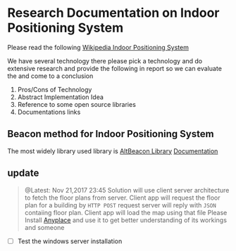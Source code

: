 # Research Documentation on Indoor Positioning System
Please read the following [Wikipedia Indoor Positioning System](https://en.wikipedia.org/wiki/Indoor_positioning_system#Magnetic_positioning)

We have several technology there please pick a technology and do extensive research and provide the following in report so we can evaluate the and come to a conclusion
1. Pros/Cons of Technology
2. Abstract Implementation Idea
3. Reference to some open source libraries
4. Documentations links


## Beacon method for Indoor Positioning System
The most widely library used library is [AltBeacon Library](https://github.com/AltBeacon/android-beacon-library)
[Documentation](https://altbeacon.github.io/android-beacon-library/)

## update 
> @Latest: Nov 21,2017 23:45
Solution will use client server architecture to fetch the floor plans from server.
Client app will request the floor plan for a building by `HTTP POST` request server will reply with `JSON` contaiing floor plan.
Client app will load the map using that file 
Please Install [Anyplace](https://github.com/piyushimraw/anyplace) and use it to get better understanding of its workings and someone 
- [ ] Test the windows server installation 
